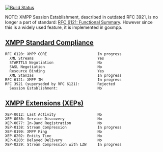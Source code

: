 [![Build Status](https://travis-ci.org/dotdoom/goxmpp.png?branch=master)](https://travis-ci.org/dotdoom/goxmpp)

NOTE: XMPP Session Establishment, described in outdated RFC 3921, is no longer a part of standard: [RFC 6121: Functional Summary](http://xmpp.org/rfcs/rfc6121.html#intro-summary).
However since this is a widely used feature, it is implemented in goxmpp.

## [XMPP Standard Compliance](http://xmpp.org/xmpp-protocols/rfcs/)

```
RFC 6120: XMPP CORE                       In progress
  XML Streams                             Yes
  STARTTLS Negotiation                    No
  SASL Negotiation                        No
  Resource Binding                        Yes
  XML Stanzas                             In progress
RFC 6121: XMPP IM                         In progress
RFC 3921 (superseded by RFC 6121):        Rejected
  Session Establishment:                  No
```

## [XMPP Extensions (XEPs)](http://xmpp.org/xmpp-protocols/xmpp-extensions/)

```
XEP-0012: Last Activity                   No
XEP-0030: Service Discovery               No
XEP-0077: In-Band Registration            No
XEP-0138: Stream Compression              In progress
XEP-0199: XMPP Ping                       No
XEP-0202: Entity Time                     No
XEP-0203: Delayed Delivery                No
XEP-0229: Stream Compression with LZW     In progress
```
